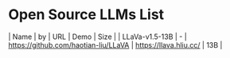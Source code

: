 # Open Source LLMs List

| Name | by | URL | Demo | Size |
| LLaVa-v1.5-13B | - | https://github.com/haotian-liu/LLaVA | https://llava.hliu.cc/ | 13B |
